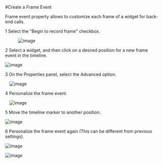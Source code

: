 #Create a Frame Event

Frame event property allows to customize each frame of a widget for back-end calls.

1 Select the "Begin to record frame" checkbox.

&emsp;&emsp;&emsp;![image](../../studio-img/Animation/AddFrameEvents/image001.png)

2 Select a widget, and then click on a desired position for a new frame event in the timeline.

![image](../../studio-img/Animation/AddFrameEvents/image002.png)

3 On the Properties panel, select the Advanced option.

&emsp;![image](../../studio-img/Animation/AddFrameEvents/image003.png)

4 Personalize the frame event.

&emsp;![image](../../studio-img/Animation/AddFrameEvents/image004.png)

5 Move the timeline marker to another position.

![image](../../studio-img/Animation/AddFrameEvents/image005.png)

6 Personalize the frame event again (This can be different from previous settings).

![image](../../studio-img/Animation/AddFrameEvents/image006.png)

![image](../../studio-img/Animation/AddFrameEvents/image007.png)
